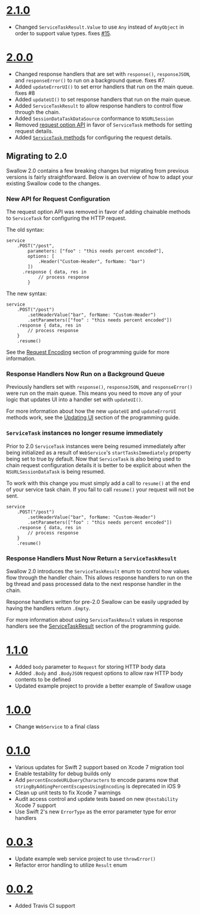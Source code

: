 # [2.1.0](https://github.com/TheHolyGrail/Swallow/releases/tag/v2.1.0)

- Changed `ServiceTaskResult.Value` to use `Any` instead of `AnyObject` in order to support value types. fixes [#15](https://github.com/TheHolyGrail/Swallow/issues/15).

# [2.0.0](https://github.com/TheHolyGrail/Swallow/releases/tag/v2.0.0)

- Changed response handlers that are set with `response()`, `responseJSON`, and `responseError()` to run on a background queue. fixes #7.
- Added `updateErrorUI()` to set error handlers that run on the main queue. fixes #8
- Added `updateUI()` to set response handlers that run on the main queue.
- Added `ServiceTaskResult` to allow response handlers to control flow through the chain. 
- Added `SessionDataTaskDataSource` conformance to `NSURLSession`
- Removed [request option API](https://github.com/TheHolyGrail/Swallow/commit/61fff95fc3c6bf340a8f25c75568b4a426b2bbe2) in favor of `ServiceTask` methods for setting request details.
- Added [`ServiceTask` methods](https://github.com/TheHolyGrail/Swallow/commit/61fff95fc3c6bf340a8f25c75568b4a426b2bbe2#diff-0dbabe1bcb21e58eed224610cdb2bb40R85) for configuring the request details.

## Migrating to 2.0

Swallow 2.0 contains a few breaking changes but migrating from previous versions is fairly straightforward. Below is an overview of how to adapt your existing Swallow code to the changes.

### New API for Request Configuration

The request option API was removed in favor of adding chainable methods to `ServiceTask` for configuring the HTTP request.


The old syntax:

```
service
    .POST("/post", 
        parameters: ["foo" : "this needs percent encoded"],
        options: [
            .Header("Custom-Header", forName: "bar")
        ])
      .response { data, res in
            // process response
        }
```

The new syntax:

```
service
    .POST("/post")
        .setHeaderValue("bar", forName: "Custom-Header")
        .setParameters(["foo" : "this needs percent encoded"])
    .response { data, res in
        // process response
    }
    .resume()
```

See the [Request Encoding](https://github.com/TheHolyGrail/Swallow/blob/master/docs/Swallow-Programming-Guide.md#request-encoding) section of programming guide for more information.

### Response Handlers Now Run on a Background Queue

Previously handlers set with `response()`, `responseJSON`, and `responseError()` were run on the main queue. This means you need to move any of your logic that updates UI into a handler set with `updateUI()`.

For more information about how the new `updateUI` and `updateErrorUI` methods work, see the [Updating UI](https://github.com/TheHolyGrail/Swallow/blob/master/docs/Swallow-Programming-Guide.md#updating-ui) section of the programming guide.

### `ServiceTask` instances no longer resume immediately

Prior to 2.0 `ServiceTask` instances were being resumed immediately after being initialized as a result of `WebService`'s `startTasksImmediately` property being set to true by default. Now that `ServiceTask` is also being used to chain request configuration details it is better to be explicit about when the `NSURLSessionDataTask` is being resumed.

To work with this change you must simply add a call to `resume()` at the end of your service task chain. If you fail to call `resume()` your request will not be sent.

```
service
    .POST("/post")
        .setHeaderValue("bar", forName: "Custom-Header")
        .setParameters(["foo" : "this needs percent encoded"])
    .response { data, res in
        // process response
    }
    .resume()
```

### Response Handlers Must Now Return a `ServiceTaskResult`

Swallow 2.0 introduces the `ServiceTaskResult` enum to control how values flow through the handler chain. This allows response handlers to run on the bg thread and pass processed data to the next response handler in the chain.

Response handlers written for pre-2.0 Swallow can be easily upgraded by having the handlers return `.Empty`.

For more information about using `ServiceTaskResult` values in response handlers see the [ServiceTaskResult](https://github.com/TheHolyGrail/Swallow/blob/master/docs/Swallow-Programming-Guide.md#servicetaskresult) section of the programming guide.


# [1.1.0](https://github.com/TheHolyGrail/Swallow/releases/tag/v1.1.0)

- Added `body` parameter to `Request` for storing HTTP body data
- Added `.Body` and `.BodyJSON` request options to allow raw HTTP body contents to be defined
- Updated example project to provide a better example of Swallow usage

# [1.0.0](https://github.com/TheHolyGrail/Swallow/releases/tag/v1.0.0)

- Change `WebService` to a final class

# [0.1.0](https://github.com/TheHolyGrail/Swallow/releases/tag/v0.1.0)

- Various updates for Swift 2 support based on Xcode 7 migration tool
- Enable testability for debug builds only
- Add `percentEncodeURLQueryCharacters` to encode params now that `stringByAddingPercentEscapesUsingEncoding` is deprecated in iOS 9
- Clean up unit tests to fix Xcode 7 warnings
- Audit access control and update tests based on new `@testability` Xcode 7 support 
- Use Swift 2's new `ErrorType` as the error parameter type for error handlers

# [0.0.3](https://github.com/TheHolyGrail/Swallow/releases/tag/v0.0.3)

- Update example web service project to use `throwError()`
- Refactor error handling to utilize `Result` enum

# [0.0.2](https://github.com/TheHolyGrail/Swallow/releases/tag/v0.0.2)

- Added Travis CI support
